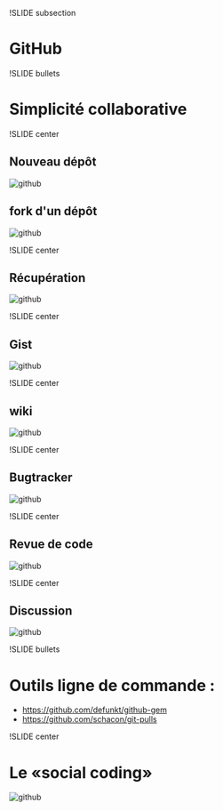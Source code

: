 !SLIDE subsection

# GitHub

!SLIDE bullets

# Simplicité collaborative

!SLIDE center

## Nouveau dépôt
![github](github-newrepo.jpg)

## fork d&#39;un dépôt
![github](github-fork.jpg)

!SLIDE center

## Récupération 
![github](github-clone.jpg)

!SLIDE center

## Gist
![github](github-gist.jpg)

!SLIDE center

## wiki
![github](github-wiki.png)

!SLIDE center

## Bugtracker
![github](github-bugtracker.png)

!SLIDE center

## Revue de code
![github](github-codereview.jpg)

!SLIDE center

## Discussion
![github](github-talk.jpg)

!SLIDE bullets

# Outils ligne de commande :
* https://github.com/defunkt/github-gem
* https://github.com/schacon/git-pulls

!SLIDE center

# Le «social coding»

![github](github-follow.jpg)
